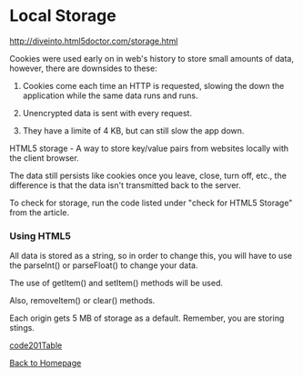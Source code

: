 # Local Storage

http://diveinto.html5doctor.com/storage.html

Cookies were used early on in web's history to store small amounts of data, however, there are downsides to these:

1. Cookies come each time an HTTP is requested, slowing the down the application while the same data runs and runs.

2. Unencrypted data is sent with every request.

3. They have a limite of 4 KB, but can still slow the app down.

HTML5 storage - A way to store key/value pairs from websites locally with the client browser.

The data still persists like cookies once you leave, close, turn off, etc., the difference is that the data isn't transmitted back to the server.

To check for storage, run the code listed under "check for HTML5 Storage" from the article. 

### Using HTML5
 All data is stored as a string, so in order to change this, you will have to use the parseInt() or parseFloat() to change your data.

The use of getItem() and setItem() methods will be used.

Also, removeItem() or clear() methods.

Each origin gets 5 MB of storage as a default. Remember, you are storing stings.


[code201Table](/201/code201Table.md)

[Back to Homepage](README.md)